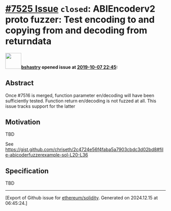 # [\#7525 Issue](https://github.com/ethereum/solidity/issues/7525) `closed`: ABIEncoderv2 proto fuzzer: Test encoding to and copying from and decoding from returndata

#### <img src="https://avatars.githubusercontent.com/u/2388185?v=4" width="50">[bshastry](https://github.com/bshastry) opened issue at [2019-10-07 22:45](https://github.com/ethereum/solidity/issues/7525):

## Abstract

Once #7516 is merged, function parameter en/decoding will have been sufficiently tested. Function return en/decoding is not fuzzed at all. This issue tracks support for the latter

## Motivation

TBD

See https://gist.github.com/chriseth/2c4724e56f4faba5a7903cbdc3d02bd8#file-abicoderfuzzerexample-sol-L20-L36

## Specification

TBD




-------------------------------------------------------------------------------



[Export of Github issue for [ethereum/solidity](https://github.com/ethereum/solidity). Generated on 2024.12.15 at 06:45:24.]
